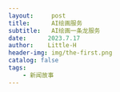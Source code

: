 ```yaml
---
layout:     post
title:      AI绘画服务
subtitle:   AI绘画一条龙服务
date:      2023.7.17
author:    Little-H
header-img: img/the-first.png
catalog: false
tags:
    - 新闻故事
---
```




